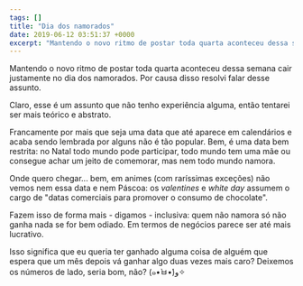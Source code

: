 ```yaml
---
tags: []
title: "Dia dos namorados"
date: 2019-06-12 03:51:37 +0000
excerpt: "Mantendo o novo ritmo de postar toda quarta aconteceu dessa semana cair justamente no dia dos namorados. Por causa disso resolvi falar..."
---
```


Mantendo o novo ritmo de postar toda quarta aconteceu dessa semana cair justamente no dia dos namorados. Por causa disso resolvi falar desse assunto.

Claro, esse é um assunto que não tenho experiência alguma, então tentarei ser mais teórico e abstrato.

Francamente por mais que seja uma data que até aparece em calendários e acaba sendo lembrada por alguns não é tão popular. Bem, é uma data bem restrita: no Natal todo mundo pode participar, todo mundo tem uma mãe ou consegue achar um jeito de comemorar, mas nem todo mundo namora.

Onde quero chegar... bem, em animes (com raríssimas exceções) não vemos nem essa data e nem Páscoa: os *valentines* e *white day* assumem o cargo de "datas comerciais para promover o consumo de chocolate".

Fazem isso de forma mais - digamos - inclusiva: quem não namora só não ganha nada se for bem odiado. Em termos de negócios parece ser até mais lucrativo.

Isso significa que eu queria ter ganhado alguma coisa de alguém que espera que um mês depois vá ganhar algo duas vezes mais caro? Deixemos os números de lado, seria bom, não? (๑•̀ㅂ•́)و✧